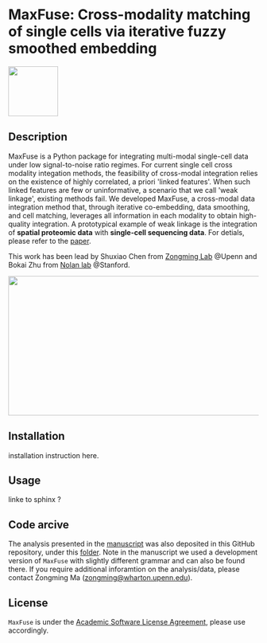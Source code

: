 # MaxFuse: Cross-modality matching of single cells via iterative fuzzy smoothed embedding

<img src="https://github.com/shuxiaoc/maxfuse/tree/main/media/ai_generated_icon.png" width="100" height="100">

## Description

MaxFuse is a Python package for integrating multi-modal single-cell data under low signal-to-noise ratio regimes. For current single cell cross modality integation methods, the feasibility of cross-modal integration relies on the existence of highly correlated, a priori 'linked features'.  When such linked features are few or uninformative, a scenario that we call 'weak linkage', existing methods fail.  We developed MaxFuse, a cross-modal data integration method that, through iterative co-embedding, data smoothing, and cell matching, leverages all information in each modality to obtain high-quality integration. A prototypical example of weak linkage is the integration of **spatial proteomic data** with **single-cell sequencing data**. For detials, please refer to the [paper](https://www.biorxiv.org/content/10.1101/2023.01.12.523851v2).

This work has been lead by Shuxiao Chen from [Zongming Lab](http://www-stat.wharton.upenn.edu/~zongming/) @Upenn and Bokai Zhu from [Nolan lab](https://web.stanford.edu/group/nolan/) @Stanford.

<img src="https://github.com/shuxiaoc/maxfuse/blob/main/media/fig1.png" width="800" height="280">

## Installation

installation instruction here.

## Usage

linke to sphinx ?

## Code arcive

The analysis presented in the [manuscript](https://www.biorxiv.org/content/10.1101/2023.01.12.523851v2) was also deposited in this GitHub repository, under this [folder](https://github.com/shuxiaoc/maxfuse/tree/main/Archieve). Note in the manuscript we used a development version of ```MaxFuse``` with slightly different grammar and can also be found there. If you require additional inforamtion on the analysis/data, please contact Zongming Ma (zongming@wharton.upenn.edu).

## License

```MaxFuse``` is under the [Academic Software License Agreement](https://github.com/shuxiaoc/maxfuse/blob/main/LICENSE), please use accordingly.

